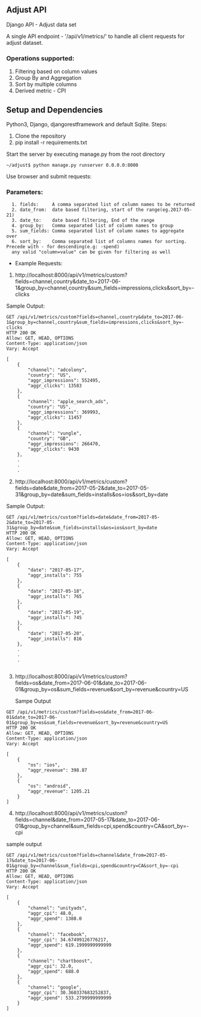 ## Adjust API
Django API - Adjust data set

A single API endpoint - '/api/v1/metrics/' to handle all client requests for adjust dataset.

### Operations supported:
   1. Filtering based on column values
   2. Group By and Aggregation
   3. Sort by multiple columns
   4. Derived metric - CPI
    
## Setup and Dependencies
Python3, Django, djangorestframework and default Sqlite.
Steps: 
   1. Clone the repository
   2. pip install -r requirements.txt
   
   Start the server by executing manage.py from the root directory
   
   `~/adjust$ python manage.py runserver 0.0.0.0:8000`
        
   
Use browser and submit requests:
   ### Parameters:
      1. fields:     A comma separated list of column names to be returned
      2. date_from:  date based filtering, start of the range(eg.2017-05-21)
      3. date_to:    date based filtering, End of the range
      4. group_by:   Comma separated list of column names to group
      5. sum_fields: Comma separated list of column names to aggregate over
      6. sort_by:    Comma separated list of columns names for sorting. Precede with - for descending(e.g: -spend)            
      any valid "column=value" can be given for filtering as well
   
            
* Example Requests:
1. http://localhost:8000/api/v1/metrics/custom?fields=channel,country&date_to=2017-06-1&group_by=channel,country&sum_fields=impressions,clicks&sort_by=-clicks
            
Sample Output:

```            
GET /api/v1/metrics/custom?fields=channel,country&date_to=2017-06-1&group_by=channel,country&sum_fields=impressions,clicks&sort_by=-clicks
HTTP 200 OK
Allow: GET, HEAD, OPTIONS
Content-Type: application/json
Vary: Accept

[
    {
        "channel": "adcolony",
        "country": "US",
        "aggr_impressions": 552495,
        "aggr_clicks": 13583
    },
    {
        "channel": "apple_search_ads",
        "country": "US",
        "aggr_impressions": 369993,
        "aggr_clicks": 11457
    },
    {
        "channel": "vungle",
        "country": "GB",
        "aggr_impressions": 266470,
        "aggr_clicks": 9430
    },
    .
    .
    .
  ```  
  
  
  
   2. http://localhost:8000/api/v1/metrics/custom?fields=date&date_from=2017-05-2&date_to=2017-05-31&group_by=date&sum_fields=installs&os=ios&sort_by=date    
      
   Sample Output:
```
GET /api/v1/metrics/custom?fields=date&date_from=2017-05-2&date_to=2017-05-31&group_by=date&sum_fields=installs&os=ios&sort_by=date
HTTP 200 OK
Allow: GET, HEAD, OPTIONS
Content-Type: application/json
Vary: Accept

[
    {
        "date": "2017-05-17",
        "aggr_installs": 755
    },
    {
        "date": "2017-05-18",
        "aggr_installs": 765
    },
    {
        "date": "2017-05-19",
        "aggr_installs": 745
    },
    {
        "date": "2017-05-20",
        "aggr_installs": 816
    },
    .
    .
    .
    
```

    
3. http://localhost:8000/api/v1/metrics/custom?fields=os&date_from=2017-06-01&date_to=2017-06-01&group_by=os&sum_fields=revenue&sort_by=revenue&country=US
    
   Sampe Output
    
```
GET /api/v1/metrics/custom?fields=os&date_from=2017-06-01&date_to=2017-06-01&group_by=os&sum_fields=revenue&sort_by=revenue&country=US
HTTP 200 OK
Allow: GET, HEAD, OPTIONS
Content-Type: application/json
Vary: Accept

[
    {
        "os": "ios",
        "aggr_revenue": 398.87
    },
    {
        "os": "android",
        "aggr_revenue": 1205.21
    }
]
```



4. http://localhost:8000/api/v1/metrics/custom?fields=channel&date_from=2017-05-17&date_to=2017-06-01&group_by=channel&sum_fields=cpi,spend&country=CA&sort_by=-cpi

sample output

```
GET /api/v1/metrics/custom?fields=channel&date_from=2017-05-17&date_to=2017-06-01&group_by=channel&sum_fields=cpi,spend&country=CA&sort_by=-cpi
HTTP 200 OK
Allow: GET, HEAD, OPTIONS
Content-Type: application/json
Vary: Accept

[
    {
        "channel": "unityads",
        "aggr_cpi": 48.0,
        "aggr_spend": 1388.0
    },
    {
        "channel": "facebook",
        "aggr_cpi": 34.67499126776217,
        "aggr_spend": 619.1999999999999
    },
    {
        "channel": "chartboost",
        "aggr_cpi": 32.0,
        "aggr_spend": 688.0
    },
    {
        "channel": "google",
        "aggr_cpi": 30.360337683252837,
        "aggr_spend": 533.2799999999999
    }
]
```

    
    
    
    
    
